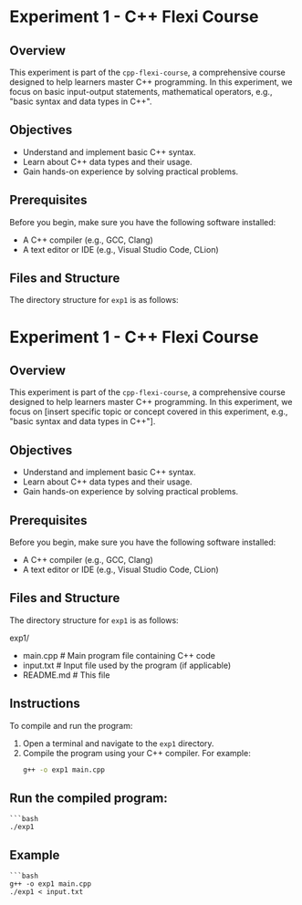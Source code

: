 # Experiment 1 - C++ Flexi Course

## Overview
This experiment is part of the `cpp-flexi-course`, a comprehensive course designed to help learners master C++ programming. In this experiment, we focus on basic input-output statements, mathematical operators, e.g., "basic syntax and data types in C++".

## Objectives
- Understand and implement basic C++ syntax.
- Learn about C++ data types and their usage.
- Gain hands-on experience by solving practical problems.

## Prerequisites
Before you begin, make sure you have the following software installed:
- A C++ compiler (e.g., GCC, Clang)
- A text editor or IDE (e.g., Visual Studio Code, CLion)

## Files and Structure
The directory structure for `exp1` is as follows:

# Experiment 1 - C++ Flexi Course

## Overview
This experiment is part of the `cpp-flexi-course`, a comprehensive course designed to help learners master C++ programming. In this experiment, we focus on [insert specific topic or concept covered in this experiment, e.g., "basic syntax and data types in C++"].

## Objectives
- Understand and implement basic C++ syntax.
- Learn about C++ data types and their usage.
- Gain hands-on experience by solving practical problems.

## Prerequisites
Before you begin, make sure you have the following software installed:
- A C++ compiler (e.g., GCC, Clang)
- A text editor or IDE (e.g., Visual Studio Code, CLion)

## Files and Structure
The directory structure for `exp1` is as follows:

exp1/
- main.cpp # Main program file containing C++ code
- input.txt # Input file used by the program (if applicable)
- README.md # This file

## Instructions
To compile and run the program:

1. Open a terminal and navigate to the `exp1` directory.
2. Compile the program using your C++ compiler. For example:
   ```bash
   g++ -o exp1 main.cpp

## Run the compiled program:
    ```bash
    ./exp1

## Example
    ```bash 
    g++ -o exp1 main.cpp
    ./exp1 < input.txt


